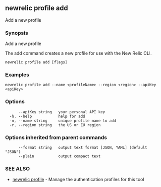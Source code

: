 ## newrelic profile add

Add a new profile

### Synopsis

Add a new profile

The add command creates a new profile for use with the New Relic CLI.


```
newrelic profile add [flags]
```

### Examples

```
newrelic profile add --name <profileName> --region <region> --apiKey <apiKey>
```

### Options

```
      --apiKey string   your personal API key
  -h, --help            help for add
  -n, --name string     unique profile name to add
  -r, --region string   the US or EU region
```

### Options inherited from parent commands

```
      --format string   output text format [JSON, YAML] (default "JSON")
      --plain           output compact text
```

### SEE ALSO

* [newrelic profile](newrelic_profile.md)	 - Manage the authentication profiles for this tool


